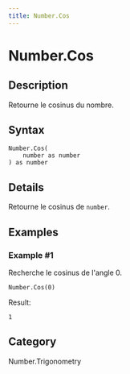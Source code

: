```yaml
---
title: Number.Cos
---
```


# Number.Cos


## Description

Retourne le cosinus du nombre.


## Syntax

```powerquery
Number.Cos(
    number as number
) as number
```


## Details

Retourne le cosinus de <code>number</code>.


## Examples

### Example #1 
Recherche le cosinus de l&#39;angle 0.
```powerquery
Number.Cos(0)
```

Result: 
```powerquery
1
```




## Category
Number.Trigonometry
